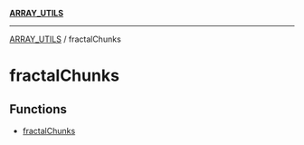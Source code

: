 [**ARRAY_UTILS**](../README.md)

***

[ARRAY_UTILS](../README.md) / fractalChunks

# fractalChunks

## Functions

- [fractalChunks](functions/fractalChunks.md)
